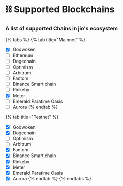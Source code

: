 # ⛓ Supported Blockchains

### A list of supported Chains in jio's ecosystem

{% tabs %}
{% tab title="Mainnet" %}
* [x] Godwoken
* [ ] Ethereum
* [ ] Dogechain
* [ ] Optimism
* [ ] Arbitrum
* [ ] Fantom
* [ ] Binance Smart chain
* [ ] Rinkeby
* [x] Meter
* [ ] Emerald Paratime Oasis
* [ ] Aurora
{% endtab %}

{% tab title="Testnet" %}
* [x] Godwoken
* [x] Dogechain
* [ ] Optimism
* [ ] Arbitrum
* [x] Fantom
* [x] Binance Smart chain
* [x] Rinkeby
* [x] Meter
* [x] Emerald Paratime Oasis
* [x] Aurora
{% endtab %}
{% endtabs %}
